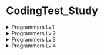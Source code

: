# CodingTest_Study

<details>
<summary>Programmers Lv.1</summary>
<div markdown="1">

#### 1. 두 개 뽑아서 더하기
 * Test Link : https://programmers.co.kr/learn/courses/30/lessons/68644
 * Solution  : https://github.com/DevHyeon0312/CodingTest_Study/blob/main/JavaSolution/src/Lv1TwoPlus.java

#### 2. 크레인 인형뽑기 게임
 * Test Link : https://programmers.co.kr/learn/courses/30/lessons/64061
 * Solution  : https://github.com/DevHyeon0312/CodingTest_Study/blob/main/JavaSolution/src/Lv1KakaoCrane.java

#### 3. 완주하지 못한 선수
 * Test Link : https://programmers.co.kr/learn/courses/30/lessons/42576
 * Solution  : https://github.com/DevHyeon0312/CodingTest_Study/blob/main/JavaSolution/src/Lv1UncompletedPlayer.java

#### 4. K번째 수
 * Test Link : https://programmers.co.kr/learn/courses/30/lessons/42748
 * Solution  : https://github.com/DevHyeon0312/CodingTest_Study/blob/main/PythonSolution/src/Lv1Sol42748.py

#### 5. 3진법 뒤집기
 * Test Link : https://programmers.co.kr/learn/courses/30/lessons/68935
 * Solution  : https://github.com/DevHyeon0312/CodingTest_Study/blob/main/JavaSolution/src/Lv1TrichotomyInversion.java

#### 5. 나누어 떨어지는 숫자 배열
 * Test Link : https://programmers.co.kr/learn/courses/30/lessons/12910
 * Solution  : https://github.com/DevHyeon0312/CodingTest_Study/blob/main/JavaSolution/src/Lv1SplittingNumber.java

#### 6. 같은 숫자는 싫어
 * Test Link : https://programmers.co.kr/learn/courses/30/lessons/12910
 * Solution  : https://github.com/DevHyeon0312/CodingTest_Study/blob/main/JavaSolution/src/Lv1DontLikeSameNumber.java
 
#### 7. 문자열을 정수로 바꾸기
 * Test Link : https://programmers.co.kr/learn/courses/30/lessons/12925
 * Solution  : https://github.com/DevHyeon0312/CodingTest_Study/blob/main/JavaSolution/src/Lv1StringToInteger.java

#### 8. 체육복
 * Test Link : https://programmers.co.kr/learn/courses/30/lessons/42862
 * Solution  : https://github.com/DevHyeon0312/CodingTest_Study/blob/main/PythonSolution/src/Lv1Sol42862.py

#### 9. 2016년
 * Test Link : https://programmers.co.kr/learn/courses/30/lessons/12901
 * Solution  : https://github.com/DevHyeon0312/CodingTest_Study/blob/main/PythonSolution/src/Lv1Sol12901.py
 
#### 10. 두 정수 사이의 합
 * Test Link : https://programmers.co.kr/learn/courses/30/lessons/12912
 * Solution  : https://github.com/DevHyeon0312/CodingTest_Study/blob/main/PythonSolution/src/Lv1Sol12912.py
 
#### 11. 문자열 내 마음대로 정렬하기
 * Test Link : https://programmers.co.kr/learn/courses/30/lessons/12915
 * Solution  : https://github.com/DevHyeon0312/CodingTest_Study/blob/main/PythonSolution/src/Lv1Sol12915.py
 
#### 12. 문자열 내 p와 y의 개수
 * Test Link : https://programmers.co.kr/learn/courses/30/lessons/12916
 * Solution  : https://github.com/DevHyeon0312/CodingTest_Study/blob/main/PythonSolution/src/Lv1Sol12916.py
 
#### 13. 문자열 내림차순으로 배치하기
 * Test Link : https://programmers.co.kr/learn/courses/30/lessons/12917
 * Solution  : https://github.com/DevHyeon0312/CodingTest_Study/blob/main/PythonSolution/src/Lv1Sol12917.py
 
#### 14. 문자열 다루기 기본
 * Test Link : https://programmers.co.kr/learn/courses/30/lessons/12918
 * Solution  : https://github.com/DevHyeon0312/CodingTest_Study/blob/main/PythonSolution/src/Lv1Sol12918.py
 
#### 15. 소수 찾기
 * Test Link : https://programmers.co.kr/learn/courses/30/lessons/12921
 * Solution  : https://github.com/DevHyeon0312/CodingTest_Study/blob/main/PythonSolution/src/Lv1Sol12921.py
 
#### 16. 수박수박수박수박수박수?
 * Test Link : https://programmers.co.kr/learn/courses/30/lessons/12922
 * Solution  : https://github.com/DevHyeon0312/CodingTest_Study/blob/main/PythonSolution/src/Lv1Sol12922.py
 
#### 17. 서울에서 김서방 찾기
 * Test Link : https://programmers.co.kr/learn/courses/30/lessons/12919
 * Solution  : https://github.com/DevHyeon0312/CodingTest_Study/blob/main/PythonSolution/src/Lv1Sol12919.py
 
#### 18. 내적
 * Test Link : https://programmers.co.kr/learn/courses/30/lessons/70128
 * Solution  : https://github.com/DevHyeon0312/CodingTest_Study/blob/main/JavaSolution/src/Lv1Internal.java
 
#### 19. 시저암호 
 * Test Link : https://programmers.co.kr/learn/courses/30/lessons/12926
 * Solution  : https://github.com/DevHyeon0312/CodingTest_Study/blob/main/PythonSolution/src/Lv1Sol12926.py

#### 20. 약수의 합
 * Test Link : https://programmers.co.kr/learn/courses/30/lessons/12928
 * Solution  : https://github.com/DevHyeon0312/CodingTest_Study/blob/main/PythonSolution/src/Lv1Sol12928.py

#### 21.  문자 만들기
 * Test Link : https://programmers.co.kr/learn/courses/30/lessons/12930
 * Solution  : https://github.com/DevHyeon0312/CodingTest_Study/blob/main/PythonSolution/src/Lv1Sol12930.py

#### 22. 자릿수 더하기
 * Test Link : https://programmers.co.kr/learn/courses/30/lessons/12931
 * Solution  : https://github.com/DevHyeon0312/CodingTest_Study/blob/main/PythonSolution/src/Lv1Sol12931.py

#### 23. 자여수 뒤집어 배열로 만들기
 * Test Link : https://programmers.co.kr/learn/courses/30/lessons/12932
 * Solution  : https://github.com/DevHyeon0312/CodingTest_Study/blob/main/PythonSolution/src/Lv1Sol12932.py

#### 24. 정수 내림차순으로 배치하기
 * Test Link : https://programmers.co.kr/learn/courses/30/lessons/12933
 * Solution  : https://github.com/DevHyeon0312/CodingTest_Study/blob/main/PythonSolution/src/Lv1Sol12933.py

#### 25. 정수 제곱근 판별
 * Test Link : https://programmers.co.kr/learn/courses/30/lessons/12934
 * Solution  : https://github.com/DevHyeon0312/CodingTest_Study/blob/main/PythonSolution/src/Lv1Sol12934.py

#### 26. 제일 작은 수 제거하기
 * Test Link : https://programmers.co.kr/learn/courses/30/lessons/12935
 * Solution  : https://github.com/DevHyeon0312/CodingTest_Study/blob/main/PythonSolution/src/Lv1Sol12935.py

#### 27. 짝수와 홀수
 * Test Link : https://programmers.co.kr/learn/courses/30/lessons/12937
 * Solution  : https://github.com/DevHyeon0312/CodingTest_Study/blob/main/PythonSolution/src/Lv1Sol12937.py

#### 28. 최대공약수와 최소공배수
 * Test Link : https://programmers.co.kr/learn/courses/30/lessons/12940
 * Solution  : https://github.com/DevHyeon0312/CodingTest_Study/blob/main/PythonSolution/src/Lv1Sol12940.py

#### 29. 콜라츠 추측
 * Test Link : https://programmers.co.kr/learn/courses/30/lessons/12943
 * Solution  : https://github.com/DevHyeon0312/CodingTest_Study/blob/main/PythonSolution/src/Lv1Sol12943.py

#### 30. 평균 구하기
 * Test Link : https://programmers.co.kr/learn/courses/30/lessons/12944
 * Solution  : https://github.com/DevHyeon0312/CodingTest_Study/blob/main/PythonSolution/src/Lv1Sol12944.py

#### 31. 하샤드 수
 * Test Link : https://programmers.co.kr/learn/courses/30/lessons/12947
 * Solution  : https://github.com/DevHyeon0312/CodingTest_Study/blob/main/PythonSolution/src/Lv1Sol12947.py

#### 32. 핸드폰 번호 가리기
 * Test Link : https://programmers.co.kr/learn/courses/30/lessons/12948
 * Solution  : https://github.com/DevHyeon0312/CodingTest_Study/blob/main/PythonSolution/src/Lv1Sol12948.py

#### 33. 행렬의 덧셈
 * Test Link : https://programmers.co.kr/learn/courses/30/lessons/12950
 * Solution  : https://github.com/DevHyeon0312/CodingTest_Study/blob/main/PythonSolution/src/Lv1Sol12950.py

#### 34. x만큼 간격이 있는 n개의 숫자
 * Test Link : https://programmers.co.kr/learn/courses/30/lessons/12954
 * Solution  : https://github.com/DevHyeon0312/CodingTest_Study/blob/main/PythonSolution/src/Lv1Sol12954.py

#### 35. 직사각형 별찍기
 * Test Link : https://programmers.co.kr/learn/courses/30/lessons/12969
 * Solution  : https://github.com/DevHyeon0312/CodingTest_Study/blob/main/PythonSolution/src/Lv1Sol12969.py

#### 36. 예산
 * Test Link : https://programmers.co.kr/learn/courses/30/lessons/12982
 * Solution  : https://github.com/DevHyeon0312/CodingTest_Study/blob/main/PythonSolution/src/Lv1Sol12982.py

</div>
</details>

<details>
<summary>Programmers Lv.2</summary>
<div markdown="1">
 
</div>
</details>

<details>
<summary>Programmers Lv.3</summary>
<div markdown="1">
 
</div>
</details>

<details>
<summary>Programmers Lv.4</summary>
<div markdown="1">
 
#### 1. 3 x n 타일링
 * Test Link : https://programmers.co.kr/learn/courses/30/lessons/12902
 * Solution  : https://github.com/DevHyeon0312/CodingTest_Study/blob/main/PythonSolution/src/Lv4Sol12902.py

#### 2. 호텔 방 배정
 * Test Link : https://programmers.co.kr/learn/courses/30/lessons/64063
 * Solution  : https://github.com/DevHyeon0312/CodingTest_Study/blob/main/JavaSolution/src/Lv4Sol64063.java

#### 3. 게임 맵 최단거리
 * Test Link : https://programmers.co.kr/learn/courses/30/lessons/1844
 * Solution  : https://github.com/DevHyeon0312/CodingTest_Study/blob/main/JavaSolution/src/Lv4Sol1844.java

</div>
</details>
